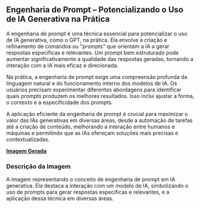 ## Engenharia de Prompt – Potencializando o Uso de IA Generativa na Prática
A engenharia de prompt é uma técnica essencial para potencializar o uso de IA generativa, como o GPT, na prática. Ela envolve a criação e refinamento de comandos ou "prompts" que orientam a IA a gerar respostas específicas e relevantes. Um prompt bem estruturado pode aumentar significativamente a qualidade das respostas geradas, tornando a interação com a IA mais eficaz e direcionada.

Na prática, a engenharia de prompt exige uma compreensão profunda da linguagem natural e do funcionamento interno dos modelos de IA. Os usuários precisam experimentar diferentes abordagens para identificar quais prompts produzem os melhores resultados. Isso inclui ajustar a forma, o contexto e a especificidade dos prompts.

A aplicação eficiente da engenharia de prompt é crucial para maximizar o valor das IAs generativas em diversas áreas, desde a automação de tarefas até a criação de conteúdo, melhorando a interação entre humanos e máquinas e permitindo que as IAs ofereçam soluções mais precisas e contextualizadas.

**[Imagem Gerada](/intputs/EngenhariadePrompt–PotencializandooUsodeIAGenerativanaPratica.png)**

### Descrição da Imagem
A imagem representando o conceito de engenharia de prompt em IA generativa. Ela destaca a interação com um modelo de IA, simbolizando o uso de prompts para gerar respostas específicas e relevantes, e a aplicação dessa técnica em diversas áreas.
